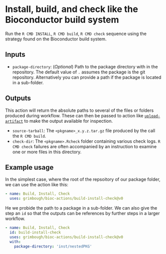# Install, build, and check like the Bioconductor build system

Run the `R CMD INSTALL`, `R CMD build`, `R CMD check` sequence using the strategy found on the Bioconductor build system.

## Inputs

- `package-directory`: (*Optional*) Path to the package directory with in the repository.  The default value of `.` assumes the package is the git repository. Alternatively you can provide a path if the package is located in a sub-folder.

## Outputs

This action will return the absolute paths to several of the files or folders produced during workflow.  These can then be passed to action like [`upload-artifact`](https://github.com/actions/upload-artifact) to make the output available for inspection.

- `source-tarball`: The `<pkgname>_x.y.z.tar.gz` file produced by the call the `R CMD build`.
- `check-dir`: The `<pkgname>.Rcheck` folder containing various check logs.  `R CMD check` failures are often accompanied by an instruction to examine one or more files in this directory.

## Example usage

In the simplest case, where the root of the repsoitory of our package folder, we can use the action like this:

```yaml
- name: Build, Install, Check
  uses: grimbough/bioc-actions/build-install-check@v0
```

He we probide the path to a package in a sub-folder.  We can also give the step an `id` so that the outputs can be references by further steps in a larger workflow.

```yaml
- name: Build, Install, Check
  id: build-install-check
  uses: grimbough/bioc-actions/build-install-check@v0
  with:
    package-directory: 'inst/nestedPKG'
```